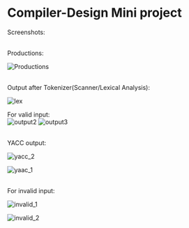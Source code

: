 # Compiler-Design Mini project

Screenshots:

<br>
Productions:
<br>

![Productions](https://user-images.githubusercontent.com/91725049/208220262-66719c54-7509-44d5-8f14-44fb86e04726.jpg)

<br>
Output after Tokenizer(Scanner/Lexical Analysis):<br>

![lex](https://user-images.githubusercontent.com/91725049/208220321-18ff47cc-55c2-46b5-b026-5bc165fce0ab.jpg)


For valid input:
<br>
![output2](https://user-images.githubusercontent.com/91725049/208220171-fe91e57e-38da-4d0b-918d-70e19985e4a5.jpg)
![output3](https://user-images.githubusercontent.com/91725049/208220178-84be46d9-7b08-4b8b-a1e8-927685f08200.jpg)

<br>
YACC output:<br>

![yacc_2](https://user-images.githubusercontent.com/91725049/208220296-3b33e1ee-315c-4c63-866a-376f7098d3f5.jpg)

![yaac_1](https://user-images.githubusercontent.com/91725049/208220294-55d34434-9f71-412a-a45a-29ab1a3dc1dd.jpg)



<br>
For invalid input:<br>

![invalid_1](https://user-images.githubusercontent.com/91725049/208220309-70f41c77-c5b9-411a-aa1c-5f94da60e965.jpg)

![invalid_2](https://user-images.githubusercontent.com/91725049/208220310-c8e29cb2-752d-4fae-9c33-638420658bd4.jpg)


